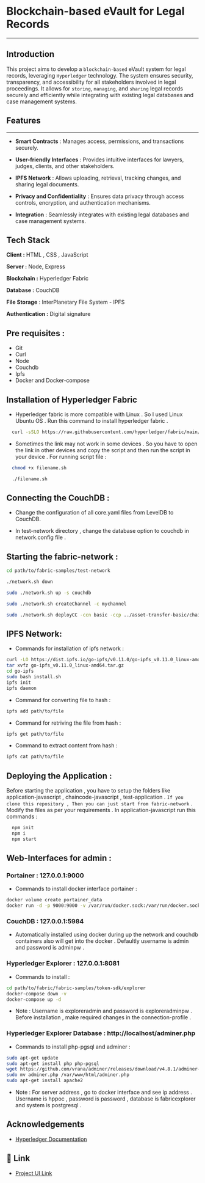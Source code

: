 # Blockchain-based eVault for Legal Records
----------------------------------------------


Introduction
---------
This project aims to develop a `blockchain-based` eVault system for legal records, leveraging `Hyperledger` technology. The system ensures security, transparency, and accessibility for all stakeholders involved in legal proceedings. It allows for `storing`, `managing`, and `sharing` legal records securely and efficiently while integrating with existing legal databases and case management systems.


## Features
---------
- **Smart Contracts** : Manages access, permissions, and transactions securely.
  
- **User-friendly Interfaces** : Provides intuitive interfaces for lawyers, judges, clients, and other stakeholders.
 
- **IPFS Network** : Allows uploading, retrieval, tracking changes, and sharing legal documents.
  
- **Privacy and Confidentiality** : Ensures data privacy through access controls, encryption, and authentication mechanisms.
  
- **Integration** : Seamlessly integrates with existing legal databases and case management systems.


## Tech Stack

**Client :**  HTML , CSS , JavaScript

**Server :**  Node, Express

**Blockchain :**  Hyperledger Fabric

**Database :** CouchDB

**File Storage** : InterPlanetary File System - IPFS

**Authentication :**  Digital signature

## Pre requisites :
- Git
- Curl
- Node
- Couchdb
- Ipfs
- Docker and Docker-compose

## Installation of Hyperledger Fabric

- Hyperledger fabric is more compatible with Linux . So I used Linux Ubuntu OS . Run this command to install hyperledger fabric .

```bash
  curl -sSLO https://raw.githubusercontent.com/hyperledger/fabric/main/scripts/install-fabric.sh && chmod +x install-fabric.sh

```

- Sometimes the link may not work in some devices . So you have to open the link in other devices and copy the script and then run the script in your device . For running script file :

```bash
  chmod +x filename.sh

  ./filename.sh
```

## Connecting the CouchDB :

- Change the configuration of all core.yaml files from LevelDB to CouchDB. 

- In test-network directory , change the database option to couchdb in network.config file .

## Starting the fabric-network :
```bash
cd path/to/fabric-samples/test-network

./network.sh down

sudo ./network.sh up -s couchdb

sudo ./network.sh createChannel -c mychannel 

sudo ./network.sh deployCC -ccn basic -ccp ../asset-transfer-basic/chaincode-javascript -ccl javascript
```

## IPFS Network:
- Commands for installation of ipfs network :
```bash
curl -LO https://dist.ipfs.io/go-ipfs/v0.11.0/go-ipfs_v0.11.0_linux-amd64.tar.gz
tar xvfz go-ipfs_v0.11.0_linux-amd64.tar.gz
cd go-ipfs
sudo bash install.sh 
ipfs init
ipfs daemon
```
- Command for converting file to hash : 
```bash
ipfs add path/to/file
```
- Command for retriving the file from hash :
```bash
ipfs get path/to/file
```
- Command to extract content from hash :
```bash
ipfs cat path/to/file
```

## Deploying the Application :

Before starting the application , you have to setup the folders like  application-javascript , chaincode-javascript , test-application . `If you clone this repository , Then you can just start from fabric-network` . Modify the files as per your requirements . In application-javascript run this commands :
```bash
  npm init
  npm i 
  npm start
```

## Web-Interfaces for admin :
### Portainer :  127.0.0.1:9000
- Commands to install docker interface portainer :
```bash
docker volume create portainer_data
docker run -d -p 9000:9000 -v /var/run/docker.sock:/var/run/docker.sock -v portainer_data:/data --name portainer portainer/portainer 
```
### CouchDB   :  127.0.0.1:5984 
- Automatically installed  using docker during up the network and couchdb containers also will get into the docker . Defaultly username is admin and password is adminpw .

### Hyperledger Explorer : 127.0.0.1:8081
- Commands to install : 
```bash
cd path/to/fabric/fabric-samples/token-sdk/explorer
docker-compose down -v
docker-compose up -d
```
- Note : Username is exploreradmin and password is exploreradminpw . Before installation , make required changes in the connection-profile .

### Hyperledger Explorer Database : http://localhost/adminer.php
- Commands to install  php-pgsql and adminer :
```bash
sudo apt-get update
sudo apt-get install php php-pgsql
wget https://github.com/vrana/adminer/releases/download/v4.8.1/adminer-4.8.1.php -O adminer.php
sudo mv adminer.php /var/www/html/adminer.php
sudo apt-get install apache2
```
- Note : For server address , go to docker interface and see ip address . Username is hppoc , password is password , database is fabricexplorer and system is postgresql . 


## Acknowledgements

 - [Hyperledger Documentation ](https://hyperledger-fabric.readthedocs.io/en/release-2.5/)



## 🔗 Link

 - [ Project UI Link ](https://evault-61qg.onrender.com)
